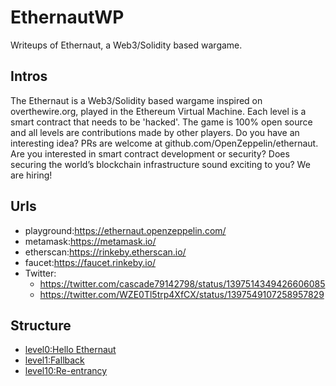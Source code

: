 # EthernautWP
Writeups of Ethernaut, a Web3/Solidity based wargame.

## Intros
The Ethernaut is a Web3/Solidity based wargame inspired on overthewire.org, played in the Ethereum Virtual Machine. Each level is a smart contract that needs to be 'hacked'.
The game is 100% open source and all levels are contributions made by other players. Do you have an interesting idea? PRs are welcome at github.com/OpenZeppelin/ethernaut.
Are you interested in smart contract development or security? Does securing the world’s blockchain infrastructure sound exciting to you? We are hiring!

## Urls
* playground:https://ethernaut.openzeppelin.com/
* metamask:https://metamask.io/
* etherscan:https://rinkeby.etherscan.io/
* faucet:https://faucet.rinkeby.io/
* Twitter:
  * https://twitter.com/cascade79142798/status/1397514349426606085
  * https://twitter.com/WZE0Tl5trp4XfCX/status/1397549107258957829

## Structure
* [level0:Hello Ethernaut](https://github.com/cascades-sjtu/EthernautWP/blob/main/src/0.md)
* [level1:Fallback](https://github.com/cascades-sjtu/EthernautWP/blob/main/src/1.md)
* [level10:Re-entrancy](https://github.com/cascades-sjtu/EthernautWP/blob/main/src/10.md)
